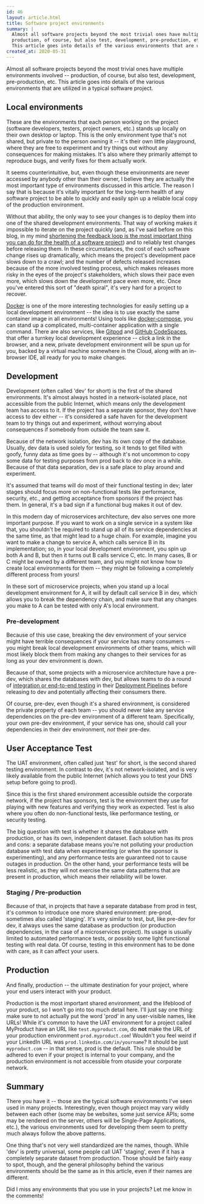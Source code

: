 ```yaml
---
id: 46
layout: article.html
title: Software project environments
summary: |
  Almost all software projects beyond the most trivial ones have multiple environments involved –
  production, of course, but also test, development, pre-production, etc.
  This article goes into details of the various environments that are utilized in a typical software project.
created_at: 2020-05-31
---
```


Almost all software projects beyond the most trivial ones have multiple environments involved --
production, of course, but also test, development, pre-production, etc.
This article goes into details of the various environments that are utilized in a typical software project.

## Local environments

These are the environments that each person working on the project
(software developers, testers, project owners, etc.)
stands up locally on their own desktop or laptop.
This is the only environment type that's not shared,
but private to the person owning it --
it's their own little playground,
where they are free to experiment and try things out without any consequences for making mistakes.
It's also where they primarily attempt to reproduce bugs,
and verify fixes for them actually work.

It seems counterintuitive, but,
even though these environments are never accessed by anybody other than their owner,
I believe they are actually the most important type of environments discussed in this article.
The reason I say that is because it's vitally important for the long-term health of any software project to be able to quickly and easily spin up a reliable local copy of the production environment.

Without that ability,
the only way to see your changes is to deploy them into one of the shared development environments.
That way of working makes it impossible to iterate on the project quickly
(and, as I've said before on this blog,
in my mind
[shortening the feedback loop is the most important thing you can do for the health of a software project](/most-important-principle-in-software-development-shorten-the-feedback-loop))
and to reliably test changes before releasing them.
In these circumstances, the cost of each software change rises up dramatically,
which means the project's development pace slows down to a crawl;
and the number of defects released increases because of the more involved testing process,
which makes releases more risky in the eyes of the project's stakeholders,
which slows their pace even more, which slows down the development pace even more, etc.
Once you've entered this sort of "death spiral",
it's very hard for a project to recover.

[Docker](/optimizing-development-with-docker)
is one of the more interesting technologies for easily setting up a local development environment --
the idea is to use exactly the same container image in all environments!
Using tools like [docker-compose](https://docs.docker.com/compose),
you can stand up a complicated, multi-container application with a single command.
There are also services,
like [Gitpod](https://gitpod.io) and [GitHub CodeSpaces](https://github.com/features/codespaces),
that offer a turnkey local development experience --
click a link in the browser,
and a new, private development environment will be spun up for you,
backed by a virtual machine somewhere in the Cloud,
along with an in-browser IDE,
all ready for you to make changes.

## Development

Development (often called 'dev' for short)
is the first of the shared environments.
It's almost always hosted in a network-isolated place,
not accessible from the public Internet,
which means only the development team has access to it.
If the project has a separate sponsor,
they don't have access to dev either --
it's considered a safe haven for the development team to try things out and experiment,
without worrying about consequences if somebody from outside the team saw it.

Because of the network isolation,
dev has its own copy of the database.
Usually, dev data is used solely for testing,
so it tends to get filled with goofy,
funny data as time goes by --
although it's not uncommon to copy some data for testing purposes from prod back to dev once in a while.
Because of that data separation,
dev is a safe place to play around and experiment.

It's assumed that teams will do most of their functional testing in dev;
later stages should focus more on non-functional tests like performance,
security, etc.,
and getting acceptance from sponsors if the project has them.
In general, it's a bad sign if a functional bug makes it out of dev.

In this modern day of microservices architecture,
dev also serves one more important purpose.
If you want to work on a single service in a system like that,
you shouldn't be required to stand up all of its service dependencies at the same time,
as that might lead to a huge chain.
For example, imagine you want to make a change to service A,
which calls service B in its implementation;
so, in your local development environment, you spin up both A and B,
but then it turns out B calls service C, etc.
In many cases, B or C might be owned by a different team,
and you might not know how to create local environments for them --
they might be following a completely different process from yours!

In these sort of microservice projects,
when you stand up a local development environment for A,
it will by default call service B in dev,
which allows you to break the dependency chain,
and make sure that any changes you make to A can be tested with only A's local environment.

### Pre-development

Because of this use case,
breaking the dev environment of your service might have terrible consequences if your service has many consumers --
you might break local development environments of other teams,
which will most likely block them from making any changes to their services for as long as your dev environment is down.

Because of that, some projects with a microservice architecture have a pre-dev,
which shares the databases with dev,
but allows teams to do a round of
[integration or end-to-end testing](/unit-acceptance-or-functional-demystifying-the-test-types-part1)
in their
[Deployment Pipelines](https://www.amazon.com/gp/product/0321601912)
before releasing to dev and potentially affecting their consumers there.

Of course, pre-dev, even though it's a shared environment,
is considered the private property of each team --
you should never take any service dependencies on the pre-dev environment of a different team.
Specifically, your own pre-dev environment,
if your service has one,
should call your dependencies in their dev environment,
*not* their pre-dev.

## User Acceptance Test

The UAT environment, often called just 'test' for short,
is the second shared testing environment.
In contrast to dev, it's not network-isolated,
and is very likely available from the public Internet
(which allows you to test your DNS setup before going to prod).

Since this is the first shared environment accessible outside the corporate network,
if the project has sponsors,
test is the environment they use for playing with new features and verifying they work as expected.
Test is also where you often do non-functional tests,
like performance testing, or security testing.

The big question with test is whether it shares the database with production,
or has its own, independent dataset.
Each solution has its pros and cons:
a separate database means you're not polluting your production database with test data when experimenting
(or when the sponsor is experimenting),
and any performance tests are guaranteed not to cause outages in production.
On the other hand, your performance tests will be less realistic,
as they will not exercise the same data patterns that are present in production,
which means their reliability will be lower.

### Staging / Pre-production

Because of that, in projects that have a separate database from prod in test,
it's common to introduce one more shared environment: pre-prod,
sometimes also called 'staging'.
It's very similar to test,
but, like pre-dev for dev,
it always uses the same database as production
(or production dependencies, in the case of a microservices project).
Its usage is usually limited to automated performance tests,
or possibly some light functional testing with real data.
Of course, testing in this environment has to be done with care,
as it can affect your users.

## Production

And finally, production -- the ultimate destination for your project,
where your end users interact with your product.

Production is the most important shared environment,
and the lifeblood of your product,
so I won't go into too much detail here.
I'll just say one thing:
make sure to not actually put the word 'prod' in any user-visible names,
like URLs!
While it's common to have the UAT environment for a project called MyProduct have an URL like `test.myproduct.com`,
do **not** make the URL of your production environment `prod.myproduct.com`!
Wouldn't you feel weird if your LinkedIn URL was `prod.linkedin.com/in/yourname`?
It should be just `myproduct.com` --
in that sense, prod is the default.
This rule should be adhered to even if your project is internal to your company,
and the production environment is not accessible from otuside your corporate network.

## Summary

There you have it --
those are the typical software environments I've seen used in many projects.
Interestingly, even though project may vary wildly between each other
(some may be websites, some just service APIs;
some may be rendered on the server, others will be Single-Page Applications, etc.),
the various environments used for developing them seem to pretty much always follow the above patterns.

One thing that's not very well standardized are the names, though.
While 'dev' is pretty universal,
some people call UAT 'staging',
even if it has a completely separate dataset from production.
Those should be fairly easy to spot, though,
and the general philosophy behind the various environments should be the same as in this article,
even if their names are different.

Did I miss any environments that you use in your projects?
Let me know in the comments!
